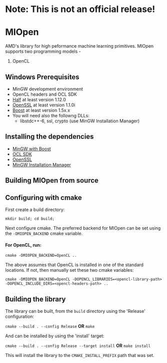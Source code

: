 # Note: This is not an official release!

# MIOpen

AMD's library for high peformance machine learning primitives. MIOpen supports two programming models - 
1. OpenCL 

## Windows Prerequisites
* MinGW development environment 
* OpenCL headers and OCL SDK
* [Half](http://half.sourceforge.net/) at least version 1.12.0
* [OpenSSL](https://www.openssl.org/) at least version 1.1.0i
* [Boost](http://www.boost.org/) at least version 1.5x.x
* You will need also the followng DLLs:
  * libstdc++-6, ssl, crypto (use MinGW Installation Manager)
  
## Installing the dependencies

* [MinGW with Boost](requirements/mingw-16.0.exe)
* [OCL SDK](requirements/OCL_SDK_Light_AMD.exe)
* [OpenSSL](requirements/win32openssl-1_1_0f.exe)
* [MinGW Installation Manager](requirements/mingw-get-setup.exe)

## Building MIOpen from source

## Configuring with cmake

First create a build directory:

```
mkdir build; cd build;
```

Next configure cmake. The preferred backend for MIOpen can be set using the `-DMIOPEN_BACKEND` cmake variable. 

#### For OpenCL, run:

```
cmake -DMIOPEN_BACKEND=OpenCL ..
```

The above assumes that OpenCL is installed in one of the standard locations. If not, then manually set these two cmake variables: 

```
cmake -DMIOPEN_BACKEND=OpenCL -DOPENCL_LIBRARIES=<opencl-library-path> -DOPENCL_INCLUDE_DIRS=<opencl-headers-path> ..
```

## Building the library

The library can be built, from the `build` directory using the 'Release' configuration:

` cmake --build . --config Release ` **OR** ` make `

And can be installed by using the 'install' target:

` cmake --build . --config Release --target install ` **OR** ` make install `

This will install the library to the `CMAKE_INSTALL_PREFIX` path that was set. 
